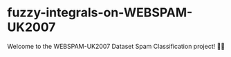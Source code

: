 # fuzzy-integrals-on-WEBSPAM-UK2007
Welcome to the WEBSPAM-UK2007 Dataset Spam Classification project! 📧🚫
